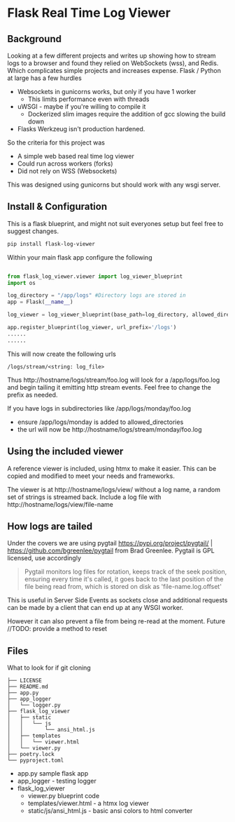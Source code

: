 # Flask Real Time Log Viewer

## Background
Looking at a few different projects and writes up showing how to stream logs to a browser and found
they relied on WebSockets (wss), and Redis. Which complicates simple projects and increases expense. 
Flask / Python at large has a few hurdles

* Websockets in gunicorns works, but only if you have 1 worker
  * This limits performance even with threads 
* uWSGI - maybe if you're willing to compile it
  * Dockerized slim images require the addition of gcc slowing the build down
* Flasks Werkzeug isn't production hardened. 

So the criteria for this project was
* A simple web based real time log viewer
* Could run across workers (forks) 
* Did not rely on WSS (Websockets)

This was designed using gunicorns but should work with any wsgi server.


## Install & Configuration

This is a flask blueprint, and might not suit everyones setup but feel free to suggest changes.

```sh
pip install flask-log-viewer

```

Within your main flask app configure the following

```python

from flask_log_viewer.viewer import log_viewer_blueprint
import os

log_directory = "/app/logs" #Directory logs are stored in
app = Flask(__name__)

log_viewer = log_viewer_blueprint(base_path=log_directory, allowed_directories=[log_directory])

app.register_blueprint(log_viewer, url_prefix='/logs')
......
......

```

This will now create the following urls

```
/logs/stream/<string: log_file>
```
Thus http://hostname/logs/stream/foo.log will look for a /app/logs/foo.log and begin tailing it emitting http stream events.  Feel free to change the prefix as needed.

If you have logs in subdirectories like /app/logs/monday/foo.log 
* ensure /app/logs/monday is added to allowed_directories
* the url will now be http://hostname/logs/stream/monday/foo.log


## Using the included viewer
A reference viewer is included, using htmx to make it easier. This can be copied and modified to meet your needs and frameworks. 

The viewer is at http://hostname/logs/view/ without a log name, a random set of strings is streamed back.
Include a log file with http://hostname/logs/view/file-name

## How logs are tailed
Under the covers we are using pygtail https://pypi.org/project/pygtail/ | https://github.com/bgreenlee/pygtail
from Brad Greenlee. Pygtail is GPL licensed, use accordingly 

>Pygtail monitors log files for rotation, keeps track of the seek position, ensuring every time it's called, it goes back to the last position of the file being read from, which is stored on disk as 'file-name.log.offset'

This is useful in Server Side Events as sockets close and additional requests can be made by a client that can end up at any WSGI worker. 

However it can also prevent a file from being re-read at the moment. 
Future //TODO: provide a method to reset

## Files 

What to look for if git cloning 

```
├── LICENSE
├── README.md
├── app.py
├── app_logger
│   └── logger.py
├── flask_log_viewer
│   ├── static
│   │   └── js
│   │       └── ansi_html.js
│   ├── templates
│   │   └── viewer.html
│   └── viewer.py
├── poetry.lock
└── pyproject.toml
```

* app.py sample flask app
* app_logger - testing logger
* flask_log_viewer
  * viewer.py blueprint code
  * templates/viewer.html - a htmx log viewer 
  * static/js/ansi_html.js - basic ansi colors to html converter


